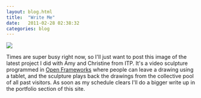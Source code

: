 ```yaml
---
layout: blog.html
title:  "Write Me"
date:   2011-02-28 02:38:32
categories: blog
---
```


<img src="https://assets.runemadsen.com/blog/write_me.jpg" />

Times are super busy right now, so I'll just want to post this image of the latest project I did with Amy and Christine from ITP. It's a video sculpture programmed in <a href="http://www.openframeworks.cc" target="_blank">Open Frameworks</a> where people can leave a drawing using a tablet, and the sculpture plays back the drawings from the collective pool of all past visitors. As soon as my schedule clears I'll do a bigger write up in the portfolio section of this site.